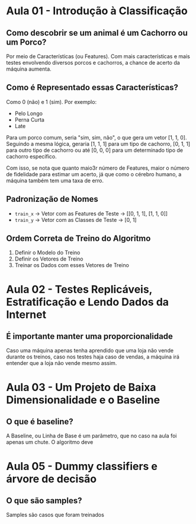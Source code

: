 # Aula 01 - Introdução à Classificação

## Como descobrir se um animal é um Cachorro ou um Porco?
Por meio de Características (ou Features). Com mais características e mais testes envolvendo diversos porcos e cachorros, a chance de acerto da máquina aumenta.

## Como é Representado essas Características?
Como 0 (não) e 1 (sim). Por exemplo:

- Pelo Longo
- Perna Curta
- Late

Para um porco comum, seria "sim, sim, não", o que gera um vetor [1, 1, 0]. Seguindo a mesma lógica, geraria [1, 1, 1] para um tipo de cachorro, [0, 1, 1] para outro tipo de cachorro ou até [0, 0, 0] para um determinado tipo de cachorro específico.

Com isso, se nota que quanto maio3r número de Features, maior o número de fidelidade para estimar um acerto, já que como o cérebro humano, a máquina também tem uma taxa de erro.

## Padronização de Nomes

- `train_x` -> Vetor com as Features de Teste -> [[0, 1, 1], [1, 1, 0]]
- `train_y` -> Vetor com as Classes de Teste -> [0, 1]

## Ordem Correta de Treino do Algoritmo

1. Definir o Modelo do Treino
2. Definir os Vetores de Treino
3. Treinar os Dados com esses Vetores de Treino

# Aula 02 - Testes Replicáveis, Estratificação e Lendo Dados da Internet

## É importante manter uma proporcionalidade
Caso uma máquina apenas tenha aprendido que uma loja não vende durante os treinos, caso nos testes haja caso de vendas, a máquina irá entender que a loja não vende mesmo assim.

# Aula 03 - Um Projeto de Baixa Dimensionalidade e o Baseline

## O que é baseline?
A Baseline, ou Linha de Base é um parâmetro, que no caso na aula foi apenas um chute. O algoritmo deve 

# Aula 05 - Dummy classifiers e árvore de decisão

## O que são samples?
Samples são casos que foram treinados
